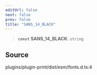 ```yaml
---
editUrl: false
next: false
prev: false
title: "SANS_14_BLACK"
---
```


> **`const`** **SANS\_14\_BLACK**: `string`

## Source

plugins/plugin-print/dist/esm/fonts.d.ts:4
